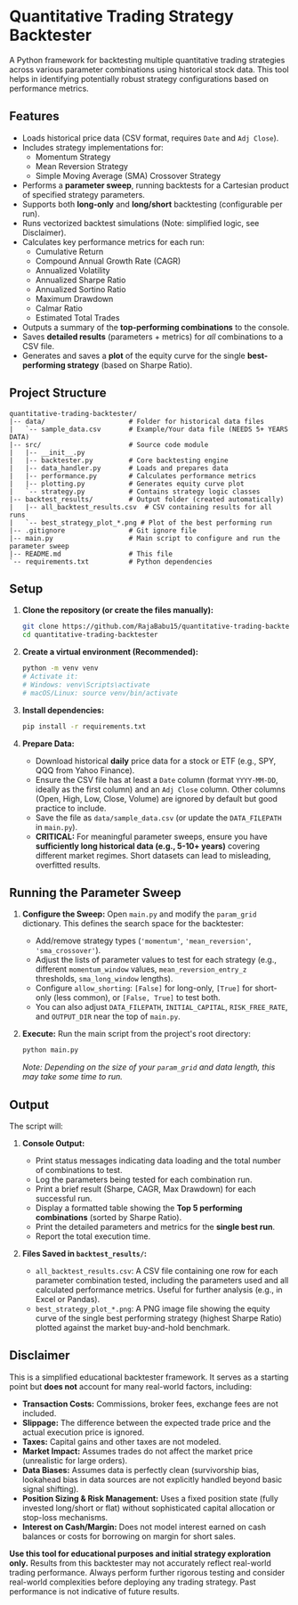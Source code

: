 
# Quantitative Trading Strategy Backtester

A Python framework for backtesting multiple quantitative trading strategies across various parameter combinations using historical stock data. This tool helps in identifying potentially robust strategy configurations based on performance metrics.

## Features

*   Loads historical price data (CSV format, requires `Date` and `Adj Close`).
*   Includes strategy implementations for:
    *   Momentum Strategy
    *   Mean Reversion Strategy
    *   Simple Moving Average (SMA) Crossover Strategy
*   Performs a **parameter sweep**, running backtests for a Cartesian product of specified strategy parameters.
*   Supports both **long-only** and **long/short** backtesting (configurable per run).
*   Runs vectorized backtest simulations (Note: simplified logic, see Disclaimer).
*   Calculates key performance metrics for each run:
    *   Cumulative Return
    *   Compound Annual Growth Rate (CAGR)
    *   Annualized Volatility
    *   Annualized Sharpe Ratio
    *   Annualized Sortino Ratio
    *   Maximum Drawdown
    *   Calmar Ratio
    *   Estimated Total Trades
*   Outputs a summary of the **top-performing combinations** to the console.
*   Saves **detailed results** (parameters + metrics) for *all* combinations to a CSV file.
*   Generates and saves a **plot** of the equity curve for the single **best-performing strategy** (based on Sharpe Ratio).

## Project Structure

```
quantitative-trading-backtester/
|-- data/                     # Folder for historical data files
|   `-- sample_data.csv       # Example/Your data file (NEEDS 5+ YEARS DATA)
|-- src/                      # Source code module
|   |-- __init__.py
|   |-- backtester.py         # Core backtesting engine
|   |-- data_handler.py       # Loads and prepares data
|   |-- performance.py        # Calculates performance metrics
|   |-- plotting.py           # Generates equity curve plot
|   `-- strategy.py           # Contains strategy logic classes
|-- backtest_results/         # Output folder (created automatically)
|   |-- all_backtest_results.csv  # CSV containing results for all runs
|   `-- best_strategy_plot_*.png # Plot of the best performing run
|-- .gitignore                # Git ignore file
|-- main.py                   # Main script to configure and run the parameter sweep
|-- README.md                 # This file
`-- requirements.txt          # Python dependencies
```

## Setup

1.  **Clone the repository (or create the files manually):**
    ```bash
    git clone https://github.com/RajaBabu15/quantitative-trading-backtester.git
    cd quantitative-trading-backtester
    ```

2.  **Create a virtual environment (Recommended):**
    ```bash
    python -m venv venv
    # Activate it:
    # Windows: venv\Scripts\activate
    # macOS/Linux: source venv/bin/activate
    ```

3.  **Install dependencies:**
    ```bash
    pip install -r requirements.txt
    ```

4.  **Prepare Data:**
    *   Download historical **daily** price data for a stock or ETF (e.g., SPY, QQQ from Yahoo Finance).
    *   Ensure the CSV file has at least a `Date` column (format `YYYY-MM-DD`, ideally as the first column) and an `Adj Close` column. Other columns (Open, High, Low, Close, Volume) are ignored by default but good practice to include.
    *   Save the file as `data/sample_data.csv` (or update the `DATA_FILEPATH` in `main.py`).
    *   **CRITICAL:** For meaningful parameter sweeps, ensure you have **sufficiently long historical data (e.g., 5-10+ years)** covering different market regimes. Short datasets can lead to misleading, overfitted results.

## Running the Parameter Sweep

1.  **Configure the Sweep:** Open `main.py` and modify the `param_grid` dictionary. This defines the search space for the backtester:
    *   Add/remove strategy types (`'momentum'`, `'mean_reversion'`, `'sma_crossover'`).
    *   Adjust the lists of parameter values to test for each strategy (e.g., different `momentum_window` values, `mean_reversion_entry_z` thresholds, `sma_long_window` lengths).
    *   Configure `allow_shorting`: `[False]` for long-only, `[True]` for short-only (less common), or `[False, True]` to test both.
    *   You can also adjust `DATA_FILEPATH`, `INITIAL_CAPITAL`, `RISK_FREE_RATE`, and `OUTPUT_DIR` near the top of `main.py`.

2.  **Execute:** Run the main script from the project's root directory:
    ```bash
    python main.py
    ```
    *Note: Depending on the size of your `param_grid` and data length, this may take some time to run.*

## Output

The script will:

1.  **Console Output:**
    *   Print status messages indicating data loading and the total number of combinations to test.
    *   Log the parameters being tested for each combination run.
    *   Print a brief result (Sharpe, CAGR, Max Drawdown) for each successful run.
    *   Display a formatted table showing the **Top 5 performing combinations** (sorted by Sharpe Ratio).
    *   Print the detailed parameters and metrics for the **single best run**.
    *   Report the total execution time.

2.  **Files Saved in `backtest_results/`:**
    *   `all_backtest_results.csv`: A CSV file containing one row for each parameter combination tested, including the parameters used and all calculated performance metrics. Useful for further analysis (e.g., in Excel or Pandas).
    *   `best_strategy_plot_*.png`: A PNG image file showing the equity curve of the single best performing strategy (highest Sharpe Ratio) plotted against the market buy-and-hold benchmark.

## Disclaimer

This is a simplified educational backtester framework. It serves as a starting point but **does not** account for many real-world factors, including:

*   **Transaction Costs:** Commissions, broker fees, exchange fees are not included.
*   **Slippage:** The difference between the expected trade price and the actual execution price is ignored.
*   **Taxes:** Capital gains and other taxes are not modeled.
*   **Market Impact:** Assumes trades do not affect the market price (unrealistic for large orders).
*   **Data Biases:** Assumes data is perfectly clean (survivorship bias, lookahead bias in data sources are not explicitly handled beyond basic signal shifting).
*   **Position Sizing & Risk Management:** Uses a fixed position state (fully invested long/short or flat) without sophisticated capital allocation or stop-loss mechanisms.
*   **Interest on Cash/Margin:** Does not model interest earned on cash balances or costs for borrowing on margin for short sales.

**Use this tool for educational purposes and initial strategy exploration only.** Results from this backtester may not accurately reflect real-world trading performance. Always perform further rigorous testing and consider real-world complexities before deploying any trading strategy. Past performance is not indicative of future results.
